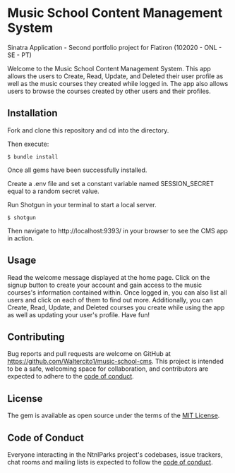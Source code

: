 # Music School Content Management System
Sinatra Application - Second portfolio project for Flatiron (102020 - ONL - SE - PT)

Welcome to the Music School Content Management System. This app allows the users to Create, Read, Update, and Deleted their user profile as well as the music courses they created while logged in. The app also allows users to browse the courses created by other users and their profiles.

## Installation
Fork and clone this repository and cd into the directory.

Then execute:

    $ bundle install

Once all gems have been successfully installed. 

Create a .env file and set a constant variable named SESSION_SECRET equal to a random secret value.

Run Shotgun in your terminal to start a local server.

    $ shotgun

Then navigate to http://localhost:9393/ in your browser to see the CMS app in action.

## Usage
Read the welcome message displayed at the home page. Click on the signup button to create your account and gain access to the music courses's information contained within. Once logged in, you can also list all users and click on each of them to find out more. Additionally, you can Create, Read, Update, and Deleted courses you create while using the app as well as updating your user's profile. Have fun!

## Contributing
Bug reports and pull requests are welcome on GitHub at https://github.com/Waltercito1/music-school-cms.
This project is intended to be a safe, welcoming space for collaboration, and contributors are expected to adhere to the [code of conduct](https://github.com/Waltercito1/music-school-cms/blob/master/CODE_OF_CONDUCT.md).

## License
The gem is available as open source under the terms of the [MIT License](https://github.com/Waltercito1/music-school-cms/blob/master/LICENSE).

## Code of Conduct
Everyone interacting in the NtnlParks project's codebases, issue trackers, chat rooms and mailing lists is expected to follow the [code of conduct](https://github.com/Waltercito1/music-school-cms/blob/master/CODE_OF_CONDUCT.md).
